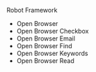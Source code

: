 Robot Framework

- Open Browser
- Open Browser Checkbox
- Open Browser Email
- Open Browser Find
- Open Browser Keywords
- Open Browser Read
